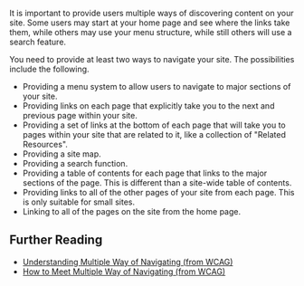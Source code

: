 It is important to provide users multiple ways of discovering content on
your site. Some users may start at your home page and see where the
links take them, while others may use your menu structure, while still
others will use a search feature.

You need to provide at least two ways to navigate your site. The
possibilities include the following.

-   Providing a menu system to allow users to navigate to major sections
    of your site.
-   Providing links on each page that explicitly take you to the next
    and previous page within your site.
-   Providing a set of links at the bottom of each page that will take
    you to pages within your site that are related to it, like a
    collection of "Related Resources".
-   Providing a site map.
-   Providing a search function.
-   Providing a table of contents for each page that links to the major
    sections of the page. This is different than a site-wide table of
    contents.
-   Providing links to all of the other pages of your site from each
    page. This is only suitable for small sites.
-   Linking to all of the pages on the site from the home page.

Further Reading
---------------

-   [Understanding Multiple Way of Navigating (from
    WCAG)](http://www.w3.org/TR/UNDERSTANDING-WCAG20/navigation-mechanisms-mult-loc.html)
-   [How to Meet Multiple Way of Navigating (from
    WCAG)](http://www.w3.org/WAI/WCAG20/quickref/#qr-navigation-mechanisms-mult-loc)

